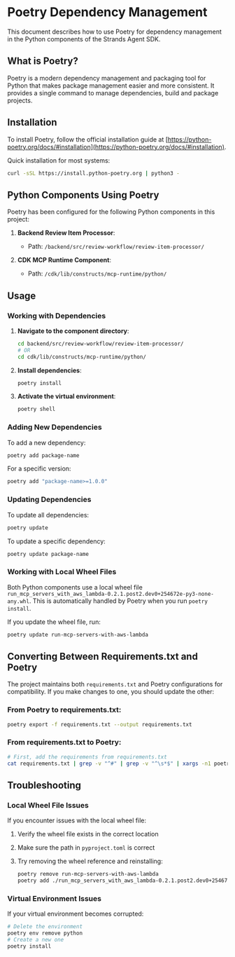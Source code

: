 # Poetry Dependency Management

This document describes how to use Poetry for dependency management in the Python components of the Strands Agent SDK.

## What is Poetry?

Poetry is a modern dependency management and packaging tool for Python that makes package management easier and more consistent. It provides a single command to manage dependencies, build and package projects.

## Installation

To install Poetry, follow the official installation guide at [https://python-poetry.org/docs/#installation](https://python-poetry.org/docs/#installation).

Quick installation for most systems:

```bash
curl -sSL https://install.python-poetry.org | python3 -
```

## Python Components Using Poetry

Poetry has been configured for the following Python components in this project:

1. **Backend Review Item Processor**:
   - Path: `/backend/src/review-workflow/review-item-processor/`

2. **CDK MCP Runtime Component**:
   - Path: `/cdk/lib/constructs/mcp-runtime/python/`

## Usage

### Working with Dependencies

1. **Navigate to the component directory**:

   ```bash
   cd backend/src/review-workflow/review-item-processor/
   # OR
   cd cdk/lib/constructs/mcp-runtime/python/
   ```

2. **Install dependencies**:

   ```bash
   poetry install
   ```

3. **Activate the virtual environment**:

   ```bash
   poetry shell
   ```

### Adding New Dependencies

To add a new dependency:

```bash
poetry add package-name
```

For a specific version:

```bash
poetry add "package-name>=1.0.0"
```

### Updating Dependencies

To update all dependencies:

```bash
poetry update
```

To update a specific dependency:

```bash
poetry update package-name
```

### Working with Local Wheel Files

Both Python components use a local wheel file `run_mcp_servers_with_aws_lambda-0.2.1.post2.dev0+254672e-py3-none-any.whl`. This is automatically handled by Poetry when you run `poetry install`.

If you update the wheel file, run:

```bash
poetry update run-mcp-servers-with-aws-lambda
```

## Converting Between Requirements.txt and Poetry

The project maintains both `requirements.txt` and Poetry configurations for compatibility. If you make changes to one, you should update the other:

### From Poetry to requirements.txt:

```bash
poetry export -f requirements.txt --output requirements.txt
```

### From requirements.txt to Poetry:

```bash
# First, add the requirements from requirements.txt
cat requirements.txt | grep -v "^#" | grep -v "^\s*$" | xargs -n1 poetry add
```

## Troubleshooting

### Local Wheel File Issues

If you encounter issues with the local wheel file:

1. Verify the wheel file exists in the correct location
2. Make sure the path in `pyproject.toml` is correct
3. Try removing the wheel reference and reinstalling:

   ```bash
   poetry remove run-mcp-servers-with-aws-lambda
   poetry add ./run_mcp_servers_with_aws_lambda-0.2.1.post2.dev0+254672e-py3-none-any.whl
   ```

### Virtual Environment Issues

If your virtual environment becomes corrupted:

```bash
# Delete the environment
poetry env remove python
# Create a new one
poetry install
```